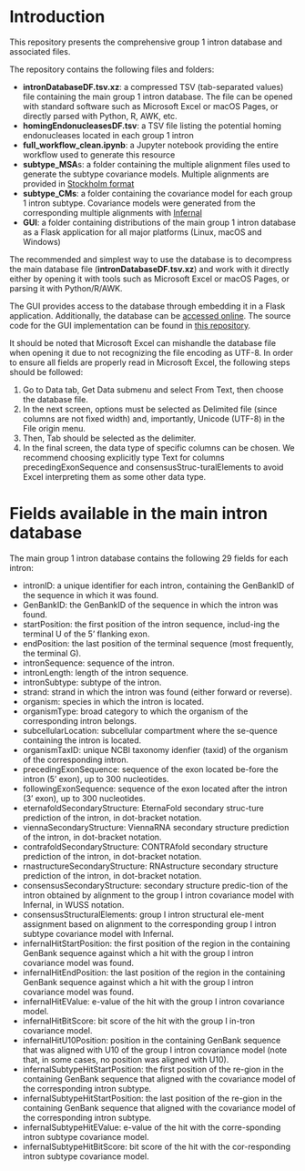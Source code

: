 # Introduction

This repository presents the comprehensive group 1 intron database and associated files. 

The repository contains the following files and folders:
- **intronDatabaseDF.tsv.xz**: a compressed TSV (tab-separated values) file containing the main group 1 intron database. The file can be opened with standard software such as Microsoft Excel or macOS Pages, or directly parsed with Python, R, AWK, etc.
- **homingEndonucleasesDF.tsv**: a TSV file listing the potential homing endonucleases located in each group 1 intron
- **full_workflow_clean.ipynb**: a Jupyter notebook providing the entire workflow used to generate this resource
- **subtype_MSA**s: a folder containing the multiple alignment files used to generate the subtype covariance models. Multiple alignments are provided in [Stockholm format](https://sonnhammer.sbc.su.se/Stockholm.html)
- **subtype_CMs**: a folder containing the covariance model for each group 1 intron subtype. Covariance models were generated from the corresponding multiple alignments with [Infernal](http://eddylab.org/infernal/)
- **GUI**: a folder containing distributions of the main group 1 intron database as a Flask application for all major platforms (Linux, macOS and Windows)

The recommended and simplest way to use the database is to decompress the main database file (**intronDatabaseDF.tsv.xz**) and work with it directly either by opening it with tools such as Microsoft Excel or macOS Pages, or parsing it with Python/R/AWK.

The GUI provides access to the database through embedding it in a Flask application. Additionally, the database can be [accessed online](https://online-group-1-intron-database.onrender.com). The source code for the GUI implementation can be found in [this repository](https://github.com/LaraSellesVidal/OnlineGroup1IntronDatabase).

It should be noted that Microsoft Excel can mishandle the database file when opening it due to not recognizing the file encoding as UTF-8. In order to ensure all fields are properly read in Microsoft Excel, the following steps should be followed:
1.	Go to Data tab, Get Data submenu and select From Text, then choose the database file.
2.	In the next screen, options must be selected as Delimited file (since columns are not fixed width) and, importantly, Unicode (UTF-8) in the File origin menu.
3.	Then, Tab should be selected as the delimiter.
4.	In the final screen, the data type of specific columns can be chosen. We recommend choosing explicitly type Text for columns precedingExonSequence and consensusStruc-turalElements to avoid Excel interpreting them as some other data type.

# Fields available in the main intron database

The main group 1 intron database contains the following 29 fields for each intron:

-	intronID: a unique identifier for each intron, containing the GenBankID of the sequence in which it was found.
-	GenBankID: the GenBankID of the sequence in which the intron was found.
-	startPosition: the first position of the intron sequence, includ-ing the terminal U of the 5’ flanking exon.
-	endPosition: the last position of the terminal sequence (most frequently, the terminal G).
-	intronSequence: sequence of the intron.
-	intronLength: length of the intron sequence.
-	intronSubtype: subtype of the intron.
-	strand: strand in which the intron was found (either forward or reverse).
-	organism: species in which the intron is located.
-	organismType: broad category to which the organism of the corresponding intron belongs.
-	subcellularLocation: subcellular compartment where the se-quence containing the intron is located.
-	organismTaxID: unique NCBI taxonomy idenfier (taxid) of the organism of the corresponding intron.
-	precedingExonSequence: sequence of the exon located be-fore the intron (5’ exon), up to 300 nucleotides.
-	followingExonSequence: sequence of the exon located after the intron (3’ exon), up to 300 nucleotides.
-	eternafoldSecondaryStructure: EternaFold secondary struc-ture prediction of the intron, in dot-bracket notation.
-	viennaSecondaryStructure: ViennaRNA secondary structure prediction of the intron, in dot-bracket notation.
-	contrafoldSecondaryStructure: CONTRAfold secondary structure prediction of the intron, in dot-bracket notation.
-	rnastructureSecondaryStructure: RNAstructure secondary structure prediction of the intron, in dot-bracket notation.
-	consensusSecondaryStructure: secondary structure predic-tion of the intron obtained by alignment to the group I intron covariance model with Infernal, in WUSS notation.
-	consensusStructuralElements: group I intron structural ele-ment assignment based on alignment to the corresponding group I intron subtype covariance model with Infernal.
-	infernalHitStartPosition: the first position of the region in the containing GenBank sequence against which a hit with the group I intron covariance model was found.
-	infernalHitEndPosition: the last position of the region in the containing GenBank sequence against which a hit with the group I intron covariance model was found.
-	infernalHitEValue: e-value of the hit with the group I intron covariance model.
-	infernalHitBitScore: bit score of the hit with the group I in-tron covariance model.
-	infernalHitU10Position: position in the containing GenBank sequence that was aligned with U10 of the group I intron covariance model (note that, in some cases, no position was aligned with U10).
-	infernalSubtypeHitStartPosition: the first position of the re-gion in the containing GenBank sequence that aligned with the covariance model of the corresponding intron subtype.
-	infernalSubtypeHitStartPosition: the last position of the re-gion in the containing GenBank sequence that aligned with the covariance model of the corresponding intron subtype.
-	infernalSubtypeHitEValue: e-value of the hit with the corre-sponding intron subtype covariance model.
-	infernalSubtypeHitBitScore: bit score of the hit with the cor-responding intron subtype covariance model.
